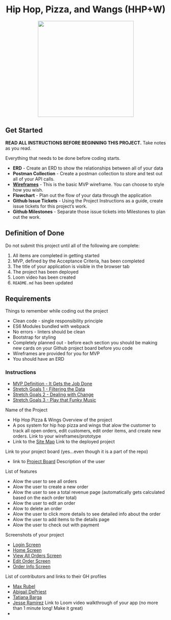 <div style="text-align:center">
<h1>Hip Hop, Pizza, and Wangs (HHP+W)</h1>

<image src="https://user-images.githubusercontent.com/29741570/205346767-a182560c-64a6-4cfa-80b3-0d64cf998242.png" style="height:300px;"></image></div>

## Get Started
**READ ALL INSTRUCTIONS BEFORE BEGINNING THIS PROJECT.** Take notes as you read.

Everything that needs to be done before coding starts.

* **ERD** - Create an ERD to show the relationships between all of  your data
* **Postman Collection** - Create a postman collection to store and test out all of your API calls.
* **[Wireframes](https://www.figma.com/file/4y3EZddALuBR3ouSEM57Np/MVP?node-id=0%3A1)** - This is the basic MVP wireframe. You can choose to style how you wish.
* **Flowchart** - Plan out the flow of your data through the application
* **Github Issue Tickets** - Using the Project Instructions as a guide, create issue tickets for this project’s work.
* **Github Milestones** - Separate those issue tickets into Milestones to plan out the work.

## Definition of Done

Do not submit this project until all of the following are complete:

1. All items are completed in getting started
1. MVP, defined by the Acceptance Criteria, has been completed
1. The title of your application is visible in the browser tab
1. The project has been deployed
1. Loom video has been created
1. `README.md` has been updated

## Requirements

Things to remember while coding out the project

* Clean code - single responsibility principle
* ES6 Modules bundled with webpack
* No errors - linters should be clean
* Bootstrap for styling
* Completely planned out - before each section you should be making new cards on your Github project board before you code
* Wireframes are provided for you for MVP
* You should have an ERD

### Instructions

* [MVP Definition - It Gets the Job Done](./instructions/mvp.md)
* [Stretch Goals 1 - Filtering the Data](./instructions/stretch-1.md)
* [Stretch Goals 2 - Dealing with Change](./instructions/stretch-2.md)
* [Stretch Goals 3 - Play that Funky Music](./instructions/stretch-3.md)

Name of the Project
  - Hip Hop Pizza & Wings
Overview of the project
  - A pos system for hip hop pizza and wings that alow the customer to track all open orders, edit customers, edit order items, and create new orders. 
Link to your wireframes/prototype
  - Link to the [Site Map](https://drive.google.com/file/d/10x3PbFrS-XpZ0psx5z-k3gLx2guhBxi7/view?usp=drive_link)
Link to the deployed project

Link to your project board (yes...even though it is a part of the repo)
  - link to [Project Board](https://github.com/NSS-Evening-25-Cohort/pos-system-e25-rage-committers/issues)
Description of the user

List of features
  - Alow the user to see all orders
  - Alow the user to create a new order
  - Alow the user to see a total revenue page (automatically gets calculated based on the each order total)
  - Alow the user to edit an order 
  - Alow to delete an order 
  - Alow the user to click more details to see detailed info about the order
  - Alow the user to add items to the details page
  - Alow the user to check out with payment

Screenshots of your project
  - [Login Screen](assets/readMeSS/login-screen.png)
  - [Home Screen](assets/readMeSS/home-screen.png)
  - [View All Orders Screen](assets/readMeSS/view-order-page.png)
  - [Edit Order Screen](assets/readMeSS/edit-order-screen.png)
  - [Order Info Screen](assets/readMeSS/order-info.png)
  
List of contributors and links to their GH profiles
  - [Max Rubel](https://github.com/MaxRubel)
  - [Abigail DePriest](https://github.com/Abigail-DePriest)
  - [Tatiana Barga](https://github.com/tatianabarga)
  - [Jesse Ramirez](https://github.com/jgramirez0210)
Link to Loom video walkthrough of your app (no more than 1 minute long! Make it great)
  -

